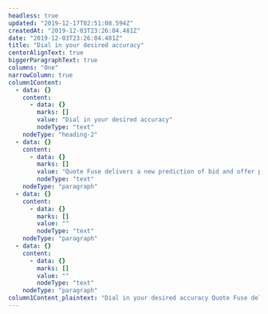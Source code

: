 ```yaml
---
headless: true
updated: "2019-12-17T02:51:08.594Z"
createdAt: "2019-12-03T23:26:04.481Z"
date: "2019-12-03T23:26:04.481Z"
title: "Dial in your desired accuracy"
centerAlignText: true
biggerParagraphText: true
columns: "One"
narrowColumn: true
column1Content:
  - data: {}
    content:
      - data: {}
        marks: []
        value: "Dial in your desired accuracy"
        nodeType: "text"
    nodeType: "heading-2"
  - data: {}
    content:
      - data: {}
        marks: []
        value: "Quote Fuse delivers a new prediction of bid and offer price stability on every real-time quote event. Specifically, the prediction is a pair of probability values – one for the bid and one for the offer. Each value is the probability that the price will change in less than 50 milliseconds. You select the right probability thresholds upon which to act."
        nodeType: "text"
    nodeType: "paragraph"
  - data: {}
    content:
      - data: {}
        marks: []
        value: ""
        nodeType: "text"
    nodeType: "paragraph"
  - data: {}
    content:
      - data: {}
        marks: []
        value: ""
        nodeType: "text"
    nodeType: "paragraph"
column1Content_plaintext: "Dial in your desired accuracy Quote Fuse delivers a new prediction of bid and offer price stability on every real-time quote event. Specifically, the prediction is a pair of probability values – one for the bid and one for the offer. Each value is the probability that the price will change in less than 50 milliseconds. You select the right probability thresholds upon which to act. "
---
```

